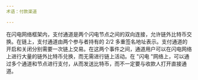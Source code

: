 ```yaml
---
术语：付款渠道

---
```

在闪电网络框架内，支付通道是两个闪电节点之间的双向连接，允许链外比特币交换。在链上，支付通道由两个参与者持有的 2/2 多重签名地址表示。支付通道的开启和关闭分别需要一次链上交易。在这两个事件之间，通道用户可以在闪电网络上进行大量的链外比特币兑换，而无需进行链上活动。在 "闪电 "网络上，可以通过多个通道和节点进行支付，从而发送比特币，而不一定要与收款人打开直接通道。